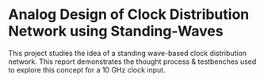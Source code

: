 # Analog Design of Clock Distribution Network using Standing-Waves
This project studies the idea of a standing wave-based clock distribution network. This report demonstrates the thought process & testbenches used to explore this concept for a 10 GHz clock input.
